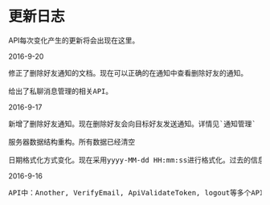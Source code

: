 ﻿# 更新日志

API每次变化产生的更新将会出现在这里。

2016-9-20
<pre>
修正了删除好友通知的文档。现在可以正确的在通知中查看删除好友的通知。

给出了私聊消息管理的相关API。
</pre>

2016-9-17
<pre>
新增了删除好友通知。现在删除好友会向目标好友发送通知。详情见`通知管理`  
  
服务器数据结构重构。所有数据已经清空

日期格式化方式变化。现在采用yyyy-MM-dd HH:mm:ss进行格式化。过去的信息仍然可以接受。
</pre>

2016-9-16
<pre>
API中：Another, VerifyEmail, ApiValidateToken, logout等多个API修改为：现在必须要求Token才能调用。WS API不受影响
</pre>